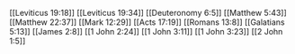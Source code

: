 [[Leviticus 19:18]]
[[Leviticus 19:34]]
[[Deuteronomy 6:5]]
[[Matthew 5:43]]
[[Matthew 22:37]]
[[Mark 12:29]]
[[Acts 17:19]]
[[Romans 13:8]]
[[Galatians 5:13]]
[[James 2:8]]
[[1 John 2:24]]
[[1 John 3:11]]
[[1 John 3:23]]
[[2 John 1:5]]
